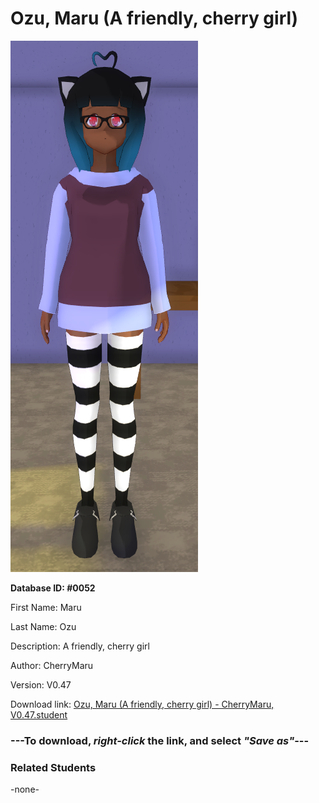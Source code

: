 # Ozu, Maru (A friendly, cherry girl)

<img src="Files/Images/Ozu, Maru (A friendly, cherry girl).png" title="Ozu, Maru (A friendly, cherry girl) - CherryMaru, V0.47">

**Database ID: #0052**

First Name: Maru

Last Name: Ozu

Description: A friendly, cherry girl

Author: CherryMaru

Version: V0.47

Download link: <a href="https://raw.githubusercontent.com/Arbiter1223/Daigaku-Gurashi-Custom-Students/master/Files/Studen%20Files/Ozu%2C%20Maru%20(A%20friendly%2C%20cherry%20girl)%20-%20CherryMaru%2C%20V0.47.student">Ozu, Maru (A friendly, cherry girl) - CherryMaru, V0.47.student</a>

### ---**To download, _right-click_ the link, and select _"Save as"_**---

### Related Students

-none-
